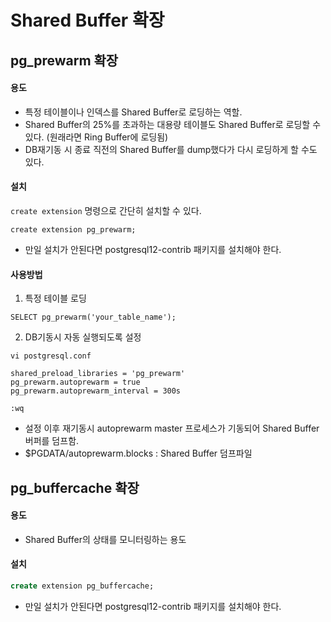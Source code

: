 # Shared Buffer 확장

## pg_prewarm 확장

#### 용도
- 특정 테이블이나 인덱스를 Shared Buffer로 로딩하는 역할.
- Shared Buffer의 25%를 초과하는 대용량 테이블도 Shared Buffer로 로딩할 수 있다. (원래라면 Ring Buffer에 로딩됨)
- DB재기동 시 종료 직전의 Shared Buffer를 dump했다가 다시 로딩하게 할 수도 있다.

#### 설치
`create extension` 명령으로 간단히 설치할 수 있다.
```
create extension pg_prewarm;
```
- 만일 설치가 안된다면 postgresql12-contrib 패키지를 설치해야 한다.

#### 사용방법
1. 특정 테이블 로딩
```
SELECT pg_prewarm('your_table_name');
```

2. DB기동시 자동 실행되도록 설정
```
vi postgresql.conf

shared_preload_libraries = 'pg_prewarm'
pg_prewarm.autoprewarm = true
pg_prewarm.autoprewarm_interval = 300s

:wq
```
- 설정 이후 재기동시 autoprewarm master 프로세스가 기동되어 Shared Buffer 버퍼를 덤프함.
- $PGDATA/autoprewarm.blocks : Shared Buffer 덤프파일

## pg_buffercache 확장
#### 용도
- Shared Buffer의 상태를 모니터링하는 용도

#### 설치
```sql
create extension pg_buffercache;
```
- 만일 설치가 안된다면 postgresql12-contrib 패키지를 설치해야 한다.
